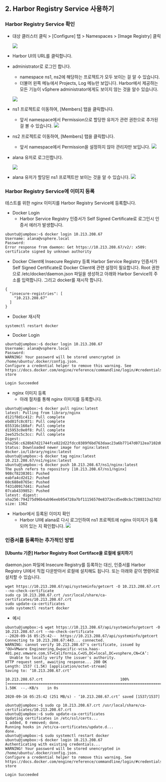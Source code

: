 ## 2. Harbor Registry Service 사용하기

### Harbor Registry Service 확인
- 대상 클러스터 클릭 > [Configure] 탭 > Namespaces > [Image Registry] 클릭

  ![](images/harbor-svc-1.png)

- Harbor UI의 URL를 클릭합니다.

- administrator로 로그인 합니다.
  * namespace ns1, ns2에 해당하는 프로젝트가 모두 보이는 걸 알 수 있습니다.
  * 더불어 왼쪽 메뉴에서 Projects, Log 메뉴만 보입니다. Harbor에서 제공하는 모든 기능이 vSphere administrator에게도 보이지 않는 것을 알수 있습니다.

  ![](images/harbor-svc-2.png)

- ns1 프로젝트로 이동하여, [Members] 탭을 클릭합니다.
  * 앞서 namespace에서 Permission으로 할당한 유저가 관련 권한으로 추가된 걸 볼 수 있습니다.
  ![](images/harbor-svc-3.png)

- ns2 프로젝트로 이동하여, [Members] 탭을 클릭합니다.
  * 앞서 namespace에서 Permission을 설정하지 않아 관리자만 보입니다.
  ![](images/harbor-svc-4.png)

- alana 유저로 로그인합니다.

  ![](images/harbor-svc-5.png)

- alana 유저가 할당된 ns1 프로젝트만 보이는 것을 알 수 있습니다.
  ![](images/harbor-svc-6.png)


### Harbor Registry Service에 이미지 등록
테스트를 위한 nginx 이미지를 Harbor Registry Service에 등록합니다.

- Docker Login
  * Harbor Service Registry 인증서가 Self Signed Certificate로 로그인시 인증서 에러가 발생합니다.
```
ubuntu@jumpbox:~$ docker login 10.213.208.67
Username: alana@vsphere.local
Password: 
Error response from daemon: Get https://10.213.208.67/v2/: x509: certificate signed by unknown authority
```

- Docker Client에 Insecure Registry 등록
Harbor Service Registry 인증서가 Self Signed Certificate로 Docker Client에 관련 설정이 필요합니다.
Root 권한으로 /etc/docker/daemon.json 파일을 생성하고 아래와 Harbor Service의 주소를 입력합니다. 그리고 docker를 재시작 합니다.
```
{
  "insecure-registries": [
    "10.213.208.67"
  ]
}
```

- Docker 재시작
```
systemctl restart docker
```

- Docker Login
```
ubuntu@jumpbox:~$ docker login 10.213.208.67
Username: alana@vsphere.local
Password: 
WARNING! Your password will be stored unencrypted in /home/ubuntu/.docker/config.json.
Configure a credential helper to remove this warning. See
https://docs.docker.com/engine/reference/commandline/login/#credentials-store

Login Succeeded
```

- nginx 이미지 등록
  * 아래 절차를 통해 nginx 이미지를 등록합니다.
```
ubuntu@jumpbox:~$ docker pull nginx:latest
latest: Pulling from library/nginx
d121f8d1c412: Pull complete 
ebd81fc8c071: Pull complete 
655316c160af: Pull complete 
d15953c0e0f8: Pull complete 
2ee525c5c3cc: Pull complete 
Digest: sha256:c628b67d21744fce822d22fdcc0389f6bd763daac23a6b77147d0712ea7102d0
Status: Downloaded newer image for nginx:latest
docker.io/library/nginx:latest
ubuntu@jumpbox:~$ docker tag nginx:latest 10.213.208.67/ns1/nginx:latest
ubuntu@jumpbox:~$ docker push 10.213.208.67/ns1/nginx:latest
The push refers to repository [10.213.208.67/ns1/nginx]
908cf8238301: Pushed 
eabfa4cd2d12: Pushed 
60c688e8765e: Pushed 
f431d0917d41: Pushed 
07cab4339852: Pushed 
latest: digest: sha256:794275d96b4ab96eeb954728a7bf11156570e8372ecd5ed0cbc7280313a27d19 size: 1362
```

- Harbor에서 등록된 이미지 확인
  * Harbor UI에 alana로 다시 로그인하여 ns1 프로젝트에 nginx 이미지가 등록되어 있는 지 확인합니다.
  ![](images/harbor-svc-7.png)


### 인증서를 등록하는 추가적인 방법
#### [Ubuntu 기준] Harbor Registry Root Certiface을 로컬에 설치하기
daemon.json 파일에 Insecure Registry를 등록하는 대신, 인증서를 Harbor Registry UI에서 직접 다운받아서 로컬에 설치해도 됩니다. 또는 아래와 같이 명령어로 설치할 수 있습니다.
```
wget https://10.213.208.67/api/systeminfo/getcert -O 10.213.208.67.crt --no-check-certificate
sudo cp 10.213.208.67.crt /usr/local/share/ca-certificates/10.213.208.67.crt
sudo update-ca-certificates
sudo systemctl restart docker
```

- 예시
```
ubuntu@jumpbox:~$ wget https://10.213.208.67/api/systeminfo/getcert -O 10.213.208.67.crt --no-check-certificate
--2020-09-16 05:25:42--  https://10.213.208.67/api/systeminfo/getcert
Connecting to 10.213.208.67:443... connected.
WARNING: cannot verify 10.213.208.67's certificate, issued by ‘OU=VMware Engineering,O=pacific-vcsa.haas-401.pez.vmware.com,ST=California,C=US,DC=local,DC=vsphere,CN=CA’:
  Unable to locally verify the issuer's authority.
HTTP request sent, awaiting response... 200 OK
Length: 1537 (1.5K) [application/octet-stream]
Saving to: ‘10.213.208.67.crt’

10.213.208.67.crt                                   100%[===================================================================================================================>]   1.50K  --.-KB/s    in 0s      

2020-09-16 05:25:42 (251 MB/s) - ‘10.213.208.67.crt’ saved [1537/1537]

ubuntu@jumpbox:~$ sudo cp 10.213.208.67.crt /usr/local/share/ca-certificates/10.213.208.67.crt
ubuntu@jumpbox:~$ sudo update-ca-certificates
Updating certificates in /etc/ssl/certs...
1 added, 0 removed; done.
Running hooks in /etc/ca-certificates/update.d...
done.
ubuntu@jumpbox:~$ sudo systemctl restart docker
ubuntu@jumpbox:~$ docker login 10.213.208.67
Authenticating with existing credentials...
WARNING! Your password will be stored unencrypted in /home/ubuntu/.docker/config.json.
Configure a credential helper to remove this warning. See
https://docs.docker.com/engine/reference/commandline/login/#credentials-store

Login Succeeded
```
